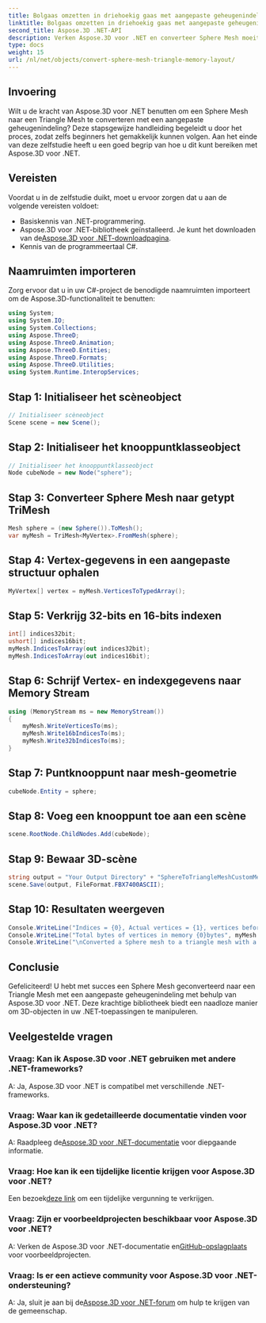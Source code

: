 ```yaml
---
title: Bolgaas omzetten in driehoekig gaas met aangepaste geheugenindeling
linktitle: Bolgaas omzetten in driehoekig gaas met aangepaste geheugenindeling
second_title: Aspose.3D .NET-API
description: Verken Aspose.3D voor .NET en converteer Sphere Mesh moeiteloos naar Triangle Mesh met aangepaste geheugenindeling. Volg onze stapsgewijze handleiding voor een naadloze integratie.
type: docs
weight: 15
url: /nl/net/objects/convert-sphere-mesh-triangle-memory-layout/
---
```

## Invoering
Wilt u de kracht van Aspose.3D voor .NET benutten om een Sphere Mesh naar een Triangle Mesh te converteren met een aangepaste geheugenindeling? Deze stapsgewijze handleiding begeleidt u door het proces, zodat zelfs beginners het gemakkelijk kunnen volgen. Aan het einde van deze zelfstudie heeft u een goed begrip van hoe u dit kunt bereiken met Aspose.3D voor .NET.
## Vereisten
Voordat u in de zelfstudie duikt, moet u ervoor zorgen dat u aan de volgende vereisten voldoet:
- Basiskennis van .NET-programmering.
-  Aspose.3D voor .NET-bibliotheek geïnstalleerd. Je kunt het downloaden van de[Aspose.3D voor .NET-downloadpagina](https://releases.aspose.com/3d/net/).
- Kennis van de programmeertaal C#.
## Naamruimten importeren
Zorg ervoor dat u in uw C#-project de benodigde naamruimten importeert om de Aspose.3D-functionaliteit te benutten:
```csharp
using System;
using System.IO;
using System.Collections;
using Aspose.ThreeD;
using Aspose.ThreeD.Animation;
using Aspose.ThreeD.Entities;
using Aspose.ThreeD.Formats;
using Aspose.ThreeD.Utilities;
using System.Runtime.InteropServices;
```
## Stap 1: Initialiseer het scèneobject
```csharp
// Initialiseer scèneobject
Scene scene = new Scene();
```
## Stap 2: Initialiseer het knooppuntklasseobject
```csharp
// Initialiseer het knooppuntklasseobject
Node cubeNode = new Node("sphere");
```
## Stap 3: Converteer Sphere Mesh naar getypt TriMesh
```csharp
Mesh sphere = (new Sphere()).ToMesh();
var myMesh = TriMesh<MyVertex>.FromMesh(sphere);
```
## Stap 4: Vertex-gegevens in een aangepaste structuur ophalen
```csharp
MyVertex[] vertex = myMesh.VerticesToTypedArray();
```
## Stap 5: Verkrijg 32-bits en 16-bits indexen
```csharp
int[] indices32bit;
ushort[] indices16bit;
myMesh.IndicesToArray(out indices32bit);
myMesh.IndicesToArray(out indices16bit);
```
## Stap 6: Schrijf Vertex- en indexgegevens naar Memory Stream
```csharp
using (MemoryStream ms = new MemoryStream())
{
    myMesh.WriteVerticesTo(ms);
    myMesh.Write16bIndicesTo(ms);
    myMesh.Write32bIndicesTo(ms);
}
```
## Stap 7: Puntknooppunt naar mesh-geometrie
```csharp
cubeNode.Entity = sphere;
```
## Stap 8: Voeg een knooppunt toe aan een scène
```csharp
scene.RootNode.ChildNodes.Add(cubeNode);
```
## Stap 9: Bewaar 3D-scène
```csharp
string output = "Your Output Directory" + "SphereToTriangleMeshCustomMemoryLayoutScene.fbx";
scene.Save(output, FileFormat.FBX7400ASCII);
```
## Stap 10: Resultaten weergeven
```csharp
Console.WriteLine("Indices = {0}, Actual vertices = {1}, vertices before merging = {2}", myMesh.IndicesCount, myMesh.VerticesCount, myMesh.UnmergedVerticesCount);
Console.WriteLine("Total bytes of vertices in memory {0}bytes", myMesh.VerticesSizeInBytes);
Console.WriteLine("\nConverted a Sphere mesh to a triangle mesh with a custom memory layout of the vertex successfully.\nFile saved at " + output);
```
## Conclusie
Gefeliciteerd! U hebt met succes een Sphere Mesh geconverteerd naar een Triangle Mesh met een aangepaste geheugenindeling met behulp van Aspose.3D voor .NET. Deze krachtige bibliotheek biedt een naadloze manier om 3D-objecten in uw .NET-toepassingen te manipuleren.
## Veelgestelde vragen
### Vraag: Kan ik Aspose.3D voor .NET gebruiken met andere .NET-frameworks?
A: Ja, Aspose.3D voor .NET is compatibel met verschillende .NET-frameworks.
### Vraag: Waar kan ik gedetailleerde documentatie vinden voor Aspose.3D voor .NET?
 A: Raadpleeg de[Aspose.3D voor .NET-documentatie](https://reference.aspose.com/3d/net/) voor diepgaande informatie.
### Vraag: Hoe kan ik een tijdelijke licentie krijgen voor Aspose.3D voor .NET?
 Een bezoek[deze link](https://purchase.aspose.com/temporary-license/) om een tijdelijke vergunning te verkrijgen.
### Vraag: Zijn er voorbeeldprojecten beschikbaar voor Aspose.3D voor .NET?
 A: Verken de Aspose.3D voor .NET-documentatie en[GitHub-opslagplaats](https://github.com/aspose-3d/Aspose.3D-for-.NET) voor voorbeeldprojecten.
### Vraag: Is er een actieve community voor Aspose.3D voor .NET-ondersteuning?
 A: Ja, sluit je aan bij de[Aspose.3D voor .NET-forum](https://forum.aspose.com/c/3d/18) om hulp te krijgen van de gemeenschap.